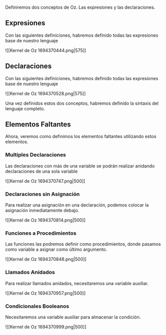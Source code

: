 Definiremos dos conceptos de Oz. Las expresiones y las declaraciones.

## Expresiones

Con las siguientes definiciones, habremos definido todas las expresiones base de nuestro lenguaje

![[Kernel de Oz 1694370444.png|575]]

## Declaraciones

Con las siguientes definiciones, habremos definido todas las expresiones base de nuestro lenguaje

![[Kernel de Oz 1694370528.png|575]]

Una vez definidos estos dos conceptos, habremos definido la sintaxis del lenguaje completo.

## Elementos Faltantes

Ahora, veremos como definimos los elementos faltantes utilizando estos elementos.

### Multiples Declaraciones

Las declaraciones con más de una variable se podrán realizar anidando declaraciones de una sola variable

![[Kernel de Oz 1694370747.png|500]]

### Declaraciones sin Asignación

Para realizar una asignación en una declaración, podemos colocar la asignación inmediatamente debajo.

![[Kernel de Oz 1694370814.png|500]]

### Funciones a Procedimientos

Las funciones las podremos definir como procedimientos, donde pasamos como variable a asignar como último argumento.

![[Kernel de Oz 1694370848.png|500]]

### Llamados Anidados

Para realizar llamados anidados, necesitaremos una variable auxiliar.

![[Kernel de Oz 1694370957.png|500]]

### Condicionales Booleanos

Necesitaremos una variable auxiliar para almacenar la condición.

![[Kernel de Oz 1694370999.png|500]]
